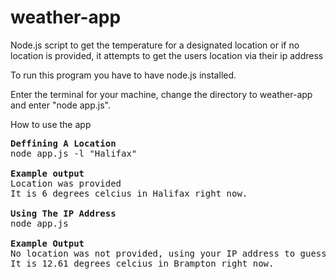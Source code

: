 # weather-app
Node.js script to get the temperature for a designated location or if no location is provided, it attempts to get the users location via their ip address

To run this program you have to have node.js installed. 

Enter the terminal for your machine, change the directory to weather-app and enter "node app.js".

How to use the app
<pre>
<b>Deffining A Location</b>
node app.js -l "Halifax"

<b>Example output</b>
Location was provided
It is 6 degrees celcius in Halifax right now.

<b>Using The IP Address</b>
node app.js 

<b>Example Output</b>
No location was not provided, using your IP address to guess your location
It is 12.61 degrees celcius in Brampton right now.
</pre>
